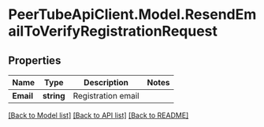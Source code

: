 # PeerTubeApiClient.Model.ResendEmailToVerifyRegistrationRequest

## Properties

Name | Type | Description | Notes
------------ | ------------- | ------------- | -------------
**Email** | **string** | Registration email | 

[[Back to Model list]](../README.md#documentation-for-models) [[Back to API list]](../README.md#documentation-for-api-endpoints) [[Back to README]](../README.md)


